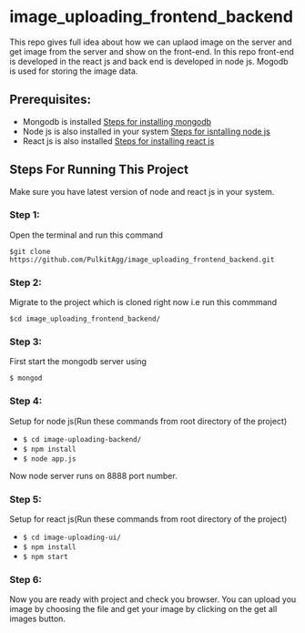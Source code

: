 # image_uploading_frontend_backend
This repo gives full idea about how we can uplaod image on the server and get image from the server and show on the front-end. In this repo front-end is developed in the react js and back end is developed in node js. Mogodb is used for storing the image data. 

## Prerequisites:
* Mongodb is installed [Steps for installing mongodb](https://docs.mongodb.com/manual/installation/)
* Node js is also installed in your system [Steps for isntalling node js](https://nodejs.org/en/download/)
* React js is also installed [Steps for installing react js](https://reactjs.org/docs/installation.html)  


## Steps For Running This Project
Make sure you have latest version of node and react js in your system.

### Step 1:
Open the terminal and run this command  

`$git clone https://github.com/PulkitAgg/image_uploading_frontend_backend.git`

### Step 2:
Migrate to the project which is cloned right now i.e run this commmand   

`$cd image_uploading_frontend_backend/`

### Step 3:
First start the mongodb server using   

`$ mongod`

### Step 4: 
Setup for node js(Run these commands from root directory of the project)
* `$ cd image-uploading-backend/`
* `$ npm install`
* `$ node app.js`  

Now node server runs on 8888 port number.


### Step 5:
Setup for react js(Run these commands from root directory of the project)  

* `$ cd image-uploading-ui/`
* `$ npm install`
* `$ npm start`

### Step 6:
Now you are ready with project and check you browser. You can upload you image by choosing the file and get your image by clicking on the get all images button.
